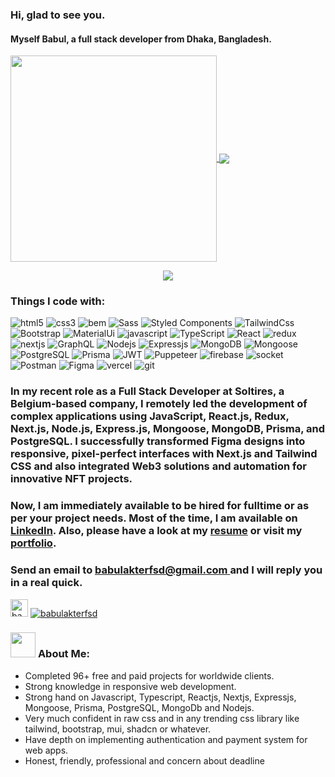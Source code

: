 ### Hi, glad to see you.
#### Myself Babul, a full stack developer from Dhaka, Bangladesh.
 <p style="align:center">
  <a href="https://github.com/babulakterfsd" align="center">
   <img align="center" width="330" align="center" src="https://github-readme-stats.vercel.app/api?username=babulakterfsd&hide=contribs,issues&theme=radical&hide_rank=true&count_private=true&include_all_commits=true">
  </a>
  <a href="https://github.com/babulakterfsd/github-readme-stats" align="center">
    <img align="center" src="https://github-readme-stats.anuraghazra1.vercel.app/api/top-langs/?username=babulakterfsd&layout=compact&theme=radical&langs_count=6" />
  </a>
 </p>
 <p align="center">
   <img align="center" src="https://github-readme-streak-stats.herokuapp.com/?user=babulakterfsd&theme=radical&hide_border=true"/>
</p>




<!--
<h3>
  <a href="https://git.io/typing-svg"><img src="https://readme-typing-svg.herokuapp.com?color=F71DD5&lines=HTML+CSS+SaSS+Bootstrap;tailwindCSS+MaterialUI+StyledComponent;Javascript+Reactjs+Redux+Nextjs;Firebase+Nodejs+ExpressJs+Mongoose;JWT+Socket-io+MongoDB+Git+CPanel"></a>
</h3>-->

### Things I code with:
<p>
  <img alt="html5" src="https://img.shields.io/badge/-HTML5-E34F26?style=flat-square&logo=html5&logoColor=white" />
  <img alt="css3" src="https://img.shields.io/badge/-CSS3-E34F26?style=flat-square&logo=css3&logoColor=white" />
  <img alt="bem" src="https://img.shields.io/badge/-BEM-E34F26?style=flat-square&logo=bem&logoColor=white" />
  <img alt="Sass" src="https://img.shields.io/badge/-Sass-CC6699?style=flat-square&logo=sass&logoColor=white" />
  <img alt="Styled Components" src="https://img.shields.io/badge/-Styled_Components-db7092?style=flat-square&logo=styled-components&logoColor=white" />
  <img alt="TailwindCss" src="https://img.shields.io/badge/-TailwindCss-E34F26?style=flat-square&logo=tailwindcss&logoColor=white" />
  <img alt="Bootstrap" src="https://img.shields.io/badge/-Bootstrap-E34F26?style=flat-square&logo=bootstrap&logoColor=white" />
  <img alt="MaterialUi" src="https://img.shields.io/badge/-MaterialUi-E34F26?style=flat-square&logo=mui&logoColor=white" />

   <img alt="javascript" src="https://img.shields.io/badge/-javaScript-007ACC?style=flat-square&logo=javascript&logoColor=yellow" />
   <img alt="TypeScript" src="https://img.shields.io/badge/-TypeScript-007ACC?style=flat-square&logo=typescript&logoColor=white" />

  <img alt="React" src="https://img.shields.io/badge/-React-45b8d8?style=flat-square&logo=react&logoColor=white" />
  <img alt="redux" src="https://img.shields.io/badge/-Redux-764ABC?style=flat-square&logo=redux&logoColor=white" />
  <img alt="nextjs" src="https://img.shields.io/badge/-Nextjs-764ABC?style=flat-square&logo=nextjs&logoColor=white" />
  <img alt="GraphQL" src="https://img.shields.io/badge/-GraphQL-E10098?style=flat-square&logo=graphql&logoColor=white" />

   <img alt="Nodejs" src="https://img.shields.io/badge/-Nodejs-43853d?style=flat-square&logo=Node.js&logoColor=white" />
   <img alt="Expressjs" src="https://img.shields.io/badge/-Expressjs-43853d?style=flat-square&logo=Express.js&logoColor=white" />
   <img alt="MongoDB" src="https://img.shields.io/badge/-MongoDB-13aa52?style=flat-square&logo=mongodb&logoColor=white" />
   <img alt="Mongoose" src="https://img.shields.io/badge/-Mongoose-13aa52?style=flat-square&logo=mongoose&logoColor=white" />
   <img alt="PostgreSQL" src="https://img.shields.io/badge/-PostgreSQL-13aa52?style=flat-square&logo=PostgreSQL&logoColor=white" />
   <img alt="Prisma" src="https://img.shields.io/badge/-Prisma-13aa52?style=flat-square&logo=Prisma&logoColor=white" />
   <img alt="JWT" src="https://img.shields.io/badge/-JWT-13aa52?style=flat-square&logo=JWT&logoColor=white" />
   <img alt="Puppeteer" src="https://img.shields.io/badge/-Puppeteer-13aa52?style=flat-square&logo=Puppeteer&logoColor=white" />
   <img alt="firebase" src="https://img.shields.io/badge/-Firebase-F05032?style=flat-square&logo=firebase&logoColor=white" />
   <img alt="socket" src="https://img.shields.io/badge/-Socket-F05032?style=flat-square&logo=socket&logoColor=white" />
   <img alt="Postman" src="https://img.shields.io/badge/-Postman-F05032?style=flat-square&logo=postman&logoColor=white" />
   <img alt="Figma" src="https://img.shields.io/badge/-Figma-F05032?style=flat-square&logo=figma&logoColor=white" />
   <img alt="vercel" src="https://img.shields.io/badge/-Vercel-F05032?style=flat-square&logo=vercel&logoColor=white" />
  
  <img alt="git" src="https://img.shields.io/badge/-Git-F05032?style=flat-square&logo=git&logoColor=white" />
  
 
</p>

### In my recent role as a Full Stack Developer at Soltires, a Belgium-based company, I remotely led the development of complex applications using JavaScript, React.js, Redux, Next.js, Node.js, Express.js, Mongoose, MongoDB, Prisma, and PostgreSQL. I successfully transformed Figma designs into responsive, pixel-perfect interfaces with Next.js and Tailwind CSS and also integrated Web3 solutions and automation for innovative NFT projects. 
### Now, I am immediately available to be hired for fulltime or as per your project needs. Most of the time, I am available on [LinkedIn](https://linkedin.com/in/babulakterfsd). Also, please have a look at my [resume](https://drive.google.com/file/d/1ds_lX3FHIE4h8qRAMHcKT8JwCz8LNSC0/view) or visit my [portfolio](https://babulakter.com).

### Send an email to <ins> babulakterfsd@gmail.com </ins> and I will reply you in a real quick.

<p align="left"> <img src="https://komarev.com/ghpvc/?username=babulakterfsd&label=Profile%20views&color=0e75b6&style=flat" alt="babulakterfsd " height="28px"  />  <a href="https://twitter.com/babulakterfsd" target="blank"><img src="https://img.shields.io/twitter/follow/babulakterfsd?logo=twitter&style=for-the-badge" alt="babulakterfsd" /></a>
</p>


### <img src="https://media.giphy.com/media/WUlplcMpOCEmTGBtBW/giphy.gif" width="40"> **About Me:**

- Completed 96+ free and paid projects for worldwide clients.
- Strong knowledge in responsive web development.
- Strong hand on Javascript, Typescript, Reactjs, Nextjs, Expressjs, Mongoose, Prisma, PostgreSQL, MongoDb and Nodejs.
- Very much confident in raw css and in any trending css library like tailwind, bootstrap, mui, shadcn or whatever.
- Have depth on implementing authentication and payment system for web apps.
- Honest, friendly, professional and concern about deadline

</br>
